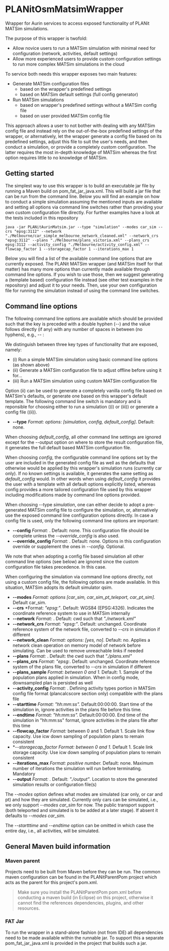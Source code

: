 # PLANitOsmMatsimWrapper

Wrapper for Aurin services to access exposed functionality of PLANit MATSim simulations.

The purpose of this wrapper is twofold:

* Allow novice users to run a MATSim simulation with minimal need for configuration (network, activities, default settings)
* Allow more experienced users to provide custom configuration settings to run more complex MATSim simulations in the cloud

To service both needs this wrapper exposes two main features:

* Generate MATSim configuration files
    * based on the wrapper's predefined settings
    * based on MATSim default settings (full config generator)
* Run MATSim simulations 
    * based on wrapper's predefined settings without a MATSim config file
    * based on user provided MATSim config file

This approach allows a user to not bother with dealing with any MATSim config file and instead rely on the out-of-the-box predefined settings of the wrapper, or alternatively, let the wrapper generate a config file based on its predefined settings, adjust this file to suit the user's needs, and then conduct a simulation, or provide a completely custom configuration. The latter requires the most in-depth knowledge of MATSim whereas the first option requires little to no knowledge of MATSim.

## Getting started

The simplest way to use this wrapper is to build an executable jar file by running a Maven build on pom_fat_jar_java.xml. This will
build a jar file that can be run from the command line. Below you will find an example on how to conduct a simple simulation assuming the mentioned inputs are available and setting all options via command line switches rather than providing your own custom configuration file directly. For further examples have a look at the tests included in this repository

```
java -jar PLANitAurinMatsim.jar --type "simulation" --modes car_sim --crs "epsg:3112" --network "./Melbourne/car_simple_melbourne_network_cleaned.xml" --network_crs "epsg:3112" --plans "./Melbourne/plans_victoria.xml" --plans_crs epsg:3112 --activity_config "./Melbourne/activity_config.xml" --flowcap_factor 1 --storagecap_factor 1 --iterations_max 1

```

Below you will find a list of the available command line options that are currently exposed. The PLANit MATSim wrapper (and MATSim itself for that matter) has many more options than currently made available through command line options. If you wish to use those, then we suggest generating a (template based) configuration file instead (see other test examples in the repository) and adjust it to your needs. Then, use your own configuration file for running the simulation instead of using the command line switches.

## Command line options

The following command line options are available which should be provided such that the key is preceded with a double hyphen (--) and the value follows directly (if any) with any number of spaces in between (no hyphens), e.g., --<key> <value>:

We distinguish between three key types of functionality that are exposed, namely:
 * (i)    Run a simple MATSim simulation using basic command line options (as shown above) 
 * (ii)    Generate a MATSim configuration file to adjust offline before using it for...
 * (iii)    Run a MATSim simulation using custom MATSim configuration file
 
 Option (ii) can be used to generate a completely vanilla config file based on MATSim's defaults, or generate one based on this wrapper's default template. The following command line switch is mandatory and is reponsible for choosing either to run a simulation ((i) or (iii)) or generate a config file ((ii)). 
   
  * **--type**    *Format: options: [simulation, config, default_config]*. Default: none.
 
When choosing *default_config*, all other command line settings are ignored except for the --output option on where to store the result configuration file, it generates the full default based MATSim configuration file.

When choosing *config*, the configurable command line options set by the user are included in the generated config file as well as the defaults that otherwise would be applied by this wrapper's simulation runs (currently car only). If no known settings is available, it generates the same setting as *default_config* would. In other words when using *default_config* it provides the user with a template with all default options explicitly listed, whereas config provides a more tailored configuration file used by this wrapper including modifications made by command line options provided.

When choosing --type *simulation*, one can either decide to adopt a pre-generated MATSim config file to configure the simulation, or, alternatively use the exposed command line configuration options directly. In case a config file is used, only the following command line options are important:

 *  **--config**    *Format: <path to config file>*. Default: none. This configuration file should be complete unless the *--override_config* is also used.</li>
 * **--override_config**    *Format: <path to additional config file>.* Default: none. Options in this configuration override or supplement the ones in *--config*. Optional.

 We note that when adopting a config file based simulation all other command line options (see below) are ignored since the custom configuration file takes precedence. In this case.

When configuring the simulation via command line options directly, not using a custom config file, the following options are made available. In this situation, MATSim adopts its default simulator qsim. 
 
 * **--modes**    *Format: options [car_sim, car_sim_pt_teleport, car_pt_sim].* Default car_sim.
 * **--crs**      *Format: *"epsg:<xyz>"*. Default: WGS84 (EPSG:4326). Indicates the coordinate reference system to use in MATSim internally
 * **--network**    *Format: <path to the network file>*. Default: cwd such that *"./network.xml"*
 * **--network_crs**     *Format: "epsg:<xyz>"*. Default: unchanged. Coordinate reference system of the network file, converted to *--crs* in simulation if different
 * **--network_clean**    *Format: options: [yes, no].* Default: no. Applies a network clean operation on memory model of network before simulating. Can be used to remove unreachable links if needed 
 * **--plans**    *Format: <path to the activities file>*. Default: the cwd such that *"./plans.xml"*
 * **--plans_crs**    *Format: "epsg:<xyz>*. Default: unchanged. Coordinate reference system of the plans file, converted to *--crs* in simulation if different
 * **--plans_sample**    *Format: between 0 and 1.* Default: 1. Sample of the population plans applied in simulation. When in config mode, downsampled plan is persisted as well
 * **--activity_config**    *Format: <path to activity config file>*. Defining activity types portion in MATSim config file format (plancalcscore section only) compatible with the plans file
 * **--starttime**    *Format: "hh:mm:ss".* Default:00:00:00. Start time of the simulation in, ignore activities in the plans file before this time.
 * **--endtime**    *Format: "hh:mm:ss".* Default:00:00:00. End time of the simulation in "hh:mm:ss" format, ignore activities in the plans file after this time
 * **--flowcap_factor**    *Format:* between 0 and 1. Default 1. Scale link flow capacity. Use icw down sampling of population plans to remain consistent
 * **--storagecap_factor*    *Format: between 0 and 1.* Default 1. Scale link storage capacity. Use icw down sampling of population plans to remain consistent
 * **--iterations_max**    *Format: positive number.* Default: none. Maximum number of iterations the simulation will run before terminating. Mandatory
 * **--output** *Format: <path to desired output directory>.*  Default: *"./output"*. Location to store the generated simulation results or configuration file(s)

The *--modes* option defines what modes are simulated (car only, or car and pt) and how they are simulated. Currently only cars can be simulated, i.e., we only support *--modes car_sim* for now. The public transport support (both teleported and simulated is to be added at a later stage). If absent it defaults to *--modes car_sim.*

The *--startttime* and *--endtime* option can be omitted in which case the entire day, i.e., all activities, will be simulated. 

## General Maven build information 

### Maven parent

Projects need to be built from Maven before they can be run. The common maven configuration can be found in the PLANitParentPom project which acts as the parent for this project's pom.xml.

> Make sure you install the PLANitParentPom pom.xml before conducting a maven build (in Eclipse) on this project, otherwise it cannot find the references dependencies, plugins, and other resources.

### FAT Jar

To run the wrapper in a stand-alone fashion (not from IDE) all dependencies need to be made available within the runnable jar. To support this a separate pom_fat_jar_java.xml is provided in the project that builds such a jar.
